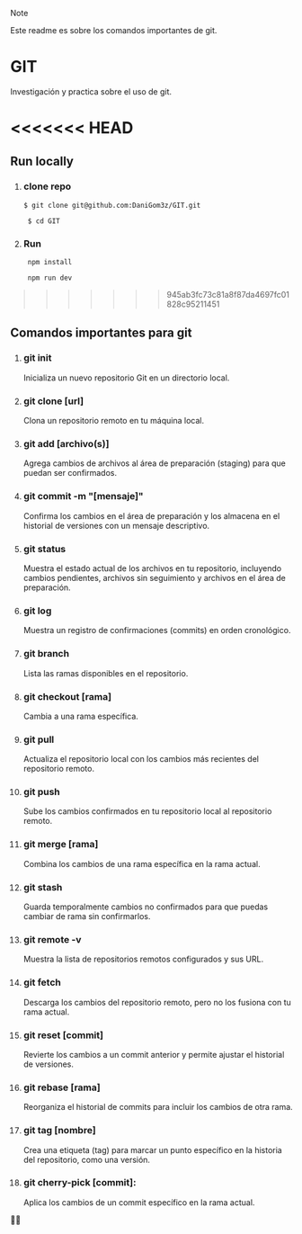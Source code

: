 > [!NOTE]
> Este readme es sobre los comandos importantes de git.

# GIT
Investigación y practica sobre el uso de git.

<<<<<<< HEAD
=======
## Run locally
1. ### **clone repo**
   ```$ git clone git@github.com:DaniGom3z/GIT.git ```
   
     ``` $ cd GIT```
1. ### **Run**
   ``` npm install```
   
      ``` npm run dev```
    
>>>>>>> 945ab3fc73c81a8f87da4697fc01828c95211451
## Comandos importantes para git

1. ### **git init**
    Inicializa un nuevo repositorio Git en un directorio local.
1. ### **git clone [url]**
    Clona un repositorio remoto en tu máquina local.
1. ### **git add [archivo(s)]**
    Agrega cambios de archivos al área de preparación (staging) para que puedan ser confirmados.
1. ### **git commit -m "[mensaje]"**
    Confirma los cambios en el área de preparación y los almacena en el historial de versiones con un mensaje descriptivo.
1. ### **git status**
    Muestra el estado actual de los archivos en tu repositorio, incluyendo cambios pendientes, archivos sin seguimiento y archivos      en     el área de preparación.
1. ### **git log**
    Muestra un registro de confirmaciones (commits) en orden cronológico.
1. ### **git branch**
    Lista las ramas disponibles en el repositorio.
1. ### **git checkout [rama]**
    Cambia a una rama específica.
1. ### **git pull**
    Actualiza el repositorio local con los cambios más recientes del repositorio remoto.
1. ### **git push**
    Sube los cambios confirmados en tu repositorio local al repositorio remoto.
1. ### **git merge [rama]**
    Combina los cambios de una rama específica en la rama actual.
1. ### **git stash**
    Guarda temporalmente cambios no confirmados para que puedas cambiar de rama sin confirmarlos.
1. ### **git remote -v**
    Muestra la lista de repositorios remotos configurados y sus URL.
1. ### **git fetch**
    Descarga los cambios del repositorio remoto, pero no los fusiona con tu rama actual.
1. ### **git reset [commit]**
    Revierte los cambios a un commit anterior y permite ajustar el historial de versiones.
1. ### **git rebase [rama]**
    Reorganiza el historial de commits para incluir los cambios de otra rama.
1. ### **git tag [nombre]**
    Crea una etiqueta (tag) para marcar un punto específico en la historia del repositorio, como una versión.
1. ### **git cherry-pick [commit]:**
    Aplica los cambios de un commit específico en la rama actual.

:man_technologist:

